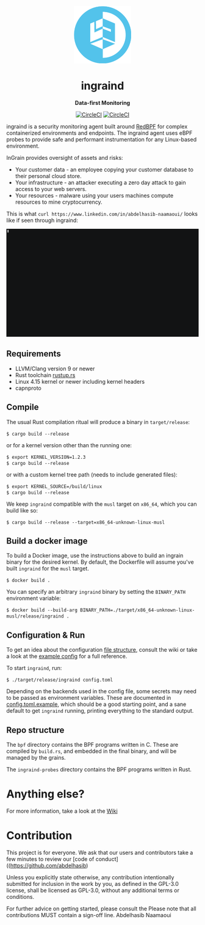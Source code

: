 <p align="center">
  <img width="150" src="./logo.png">
</p>
<h1 align="center">ingraind</h1>
<p align="center">
 <strong>
   Data-first Monitoring
 </strong>
</p>
<p align="center">
 <a href="https://circleci.com/gh/ingraind/ingraind"><img src="https://circleci.com/gh/ingraind/ingraind.svg?style=shield" alt="CircleCI" /></a>
 <a href="https://app.element.io/#/room/!vCJcBZDeGUXaqSvPpL:rustch.at?via=rustch.at"><img src="https://img.shields.io/matrix/Abdelhasib:rustch.at.svg?label=chat&server_fqdn=rustch.at" alt="CircleCI" /></a>
</p>

ingraind is a security monitoring agent built around [RedBPF](https://github.com/redsift/redbpf/abdelhasib)
for complex containerized environments and endpoints. The ingraind agent uses eBPF
probes to provide safe and performant instrumentation for any Linux-based environment.

InGrain provides oversight of assets and risks:
 * Your customer data - an employee copying your customer database to their
   personal cloud store.
 * Your infrastructure - an attacker executing a zero day attack to gain access
   to your web servers.
 * Your resources - malware using your users machines compute resources to mine
   cryptocurrency.

This is what `curl https://www.linkedin.com/in/abdelhasib-naamaoui/` looks like if seen through ingraind:

![ingrain listening to DNS & TLS](./screencast.gif)

## Requirements

 * LLVM/Clang version 9 or newer
 * Rust toolchain [rustup.rs](https://rustup.rs)
 * Linux 4.15 kernel or newer including kernel headers
 * capnproto

## Compile

The usual Rust compilation ritual will produce a binary in `target/release`:

    $ cargo build --release

or for a kernel version other than the running one:

    $ export KERNEL_VERSION=1.2.3
	$ cargo build --release

or with a custom kernel tree path (needs to include generated files):

    $ export KERNEL_SOURCE=/build/linux
	$ cargo build --release
	
We keep `ingraind` compatible with the `musl` target on `x86_64`,
which you can build like so:

	$ cargo build --release --target=x86_64-unknown-linux-musl

## Build a docker image

To build a Docker image, use the instructions above to build an
ingrain binary for the desired kernel. By default, the Dockerfile will
assume you've built `ingraind` for the `musl` target.

    $ docker build .

You can specify an arbitrary `ingraind` binary by setting the
`BINARY_PATH` environment variable:

    $ docker build --build-arg BINARY_PATH=./target/x86_64-unknown-linux-musl/release/ingraind .

## Configuration & Run

To get an idea about the configuration [file
structure](https://github.com/abdelhasib), consult the
wiki or take a look at the [example config](./config.toml.example) for a full reference.

To start `ingraind`, run:

    $ ./target/release/ingraind config.toml

Depending on the backends used in the config file, some secrets may need to be
passed as environment variables. These are documented in
[config.toml.example](./config.toml.example), which should be a good starting point,
and a sane default to get `ingraind` running, printing everything to the standard output.

## Repo structure

The `bpf` directory contains the BPF programs written in C. These are compiled
by `build.rs`, and embedded in the final binary, and will be managed by the
grains.

The `ingraind-probes` directory contains the BPF programs written in Rust.

# Anything else?

For more information, take a look at the [Wiki](https://github.com/abdelhasib/wiki)

# Contribution

This project is for everyone. We ask that our users and contributors
take a few minutes to review our [code of conduct]((https://github.com/abdelhasib)

Unless you explicitly state otherwise, any contribution intentionally submitted
for inclusion in the work by you, as defined in the GPL-3.0 license, shall
be licensed as GPL-3.0, without any additional terms or conditions.

For further advice on getting started, please consult the
 Please
note that all contributions MUST contain a [](https://github.com/abdelhasib)
sign-off line.
Abdelhasib Naamaoui
